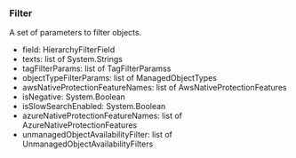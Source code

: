 ### Filter
A set of parameters to filter objects.

- field: HierarchyFilterField
- texts: list of System.Strings
- tagFilterParams: list of TagFilterParamss
- objectTypeFilterParams: list of ManagedObjectTypes
- awsNativeProtectionFeatureNames: list of AwsNativeProtectionFeatures
- isNegative: System.Boolean
- isSlowSearchEnabled: System.Boolean
- azureNativeProtectionFeatureNames: list of AzureNativeProtectionFeatures
- unmanagedObjectAvailabilityFilter: list of UnmanagedObjectAvailabilityFilters
